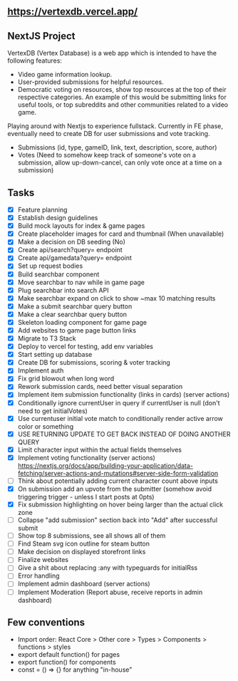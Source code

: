 ## https://vertexdb.vercel.app/

## NextJS Project

VertexDB (Vertex Database) is a web app which is intended to have the following features:

- Video game information lookup.
- User-provided submissions for helpful resources.
- Democratic voting on resources, show top resources at the top of their respective categories.
  An example of this would be submitting links for useful tools, or top subreddits and other communities related to a video game.

Playing around with Nextjs to experience fullstack. Currently in FE phase, eventually need to create DB for user submissions and vote tracking.

- Submissions (id, type, gameID, link, text, description, score, author)
- Votes (Need to somehow keep track of someone's vote on a submission, allow up-down-cancel, can only vote once at a time on a submission)

## Tasks

- [x] Feature planning
- [x] Establish design guidelines
- [x] Build mock layouts for index & game pages
- [x] Create placeholder images for card and thumbnail (When unavailable)
- [x] Make a decision on DB seeding (No)
- [x] Create api/search?query= endpoint
- [x] Create api/gamedata?query= endpoint
- [x] Set up request bodies
- [x] Build searchbar component
- [x] Move searchbar to nav while in game page
- [x] Plug searchbar into search API
- [x] Make searchbar expand on click to show ~max 10 matching results
- [x] Make a submit searchbar query button
- [x] Make a clear searchbar query button
- [x] Skeleton loading component for game page
- [x] Add websites to game page button links
- [x] Migrate to T3 Stack
- [x] Deploy to vercel for testing, add env variables
- [x] Start setting up database
- [x] Create DB for submissions, scoring & voter tracking
- [x] Implement auth
- [x] Fix grid blowout when long word
- [x] Rework submission cards, need better visual separation
- [x] Implement item submission functionality (links in cards) (server actions)
- [x] Conditionally ignore currentUser in query if currentUser is null (don't need to get initialVotes)
- [x] Use currentuser initial vote match to conditionally render active arrow color or something
- [x] USE RETURNING UPDATE TO GET BACK INSTEAD OF DOING ANOTHER QUERY
- [x] Limit character input within the actual fields themselves
- [x] Implement voting functionality (server actions) https://nextjs.org/docs/app/building-your-application/data-fetching/server-actions-and-mutations#server-side-form-validation
- [ ] Think about potentially adding current character count above inputs
- [x] On submission add an upvote from the submitter (somehow avoid triggering trigger - unless I start posts at 0pts)
- [x] Fix submission highlighting on hover being larger than the actual click zone
- [ ] Collapse "add submission" section back into "Add" after successful submit
- [ ] Show top 8 submissions, see all shows all of them
- [ ] Find Steam svg icon outline for steam button
- [ ] Make decision on displayed storefront links
- [ ] Finalize websites
- [ ] Give a shit about replacing :any with typeguards for initialRss
- [ ] Error handling
- [ ] Implement admin dashboard (server actions)
- [ ] Implement Moderation (Report abuse, receive reports in admin dashboard)

## Few conventions

- Import order: React Core > Other core > Types > Components > functions > styles
- export default function() for pages
- export function() for components
- const = () => {} for anything "in-house"
